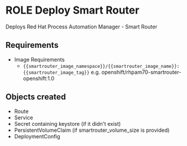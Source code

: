 # ROLE Deploy Smart Router

Deploys Red Hat Process Automation Manager - Smart Router

## Requirements

* Image Requirements
  * `{{smartrouter_image_namespace}}/{{smartrouter_image_name}}:{{smartrouter_image_tag}}` e.g. openshift/rhpam70-smartrouter-openshift:1.0

## Objects created

* Route
* Service
* Secret containing keystore (if it didn't exist)
* PersistentVolumeClaim (if smartrouter_volume_size is provided)
* DeploymentConfig
